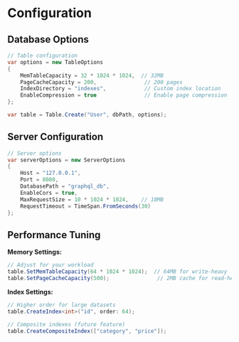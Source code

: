# Configuration

## Database Options

```csharp
// Table configuration
var options = new TableOptions
{
    MemTableCapacity = 32 * 1024 * 1024,  // 32MB
    PageCacheCapacity = 200,               // 200 pages
    IndexDirectory = "indexes",            // Custom index location
    EnableCompression = true               // Enable page compression
};

var table = Table.Create("User", dbPath, options);
```

## Server Configuration

```csharp
// Server options
var serverOptions = new ServerOptions
{
    Host = "127.0.0.1",
    Port = 8080,
    DatabasePath = "graphql_db",
    EnableCors = true,
    MaxRequestSize = 10 * 1024 * 1024,    // 10MB
    RequestTimeout = TimeSpan.FromSeconds(30)
};
```

## Performance Tuning

**Memory Settings:**
```csharp
// Adjust for your workload
table.SetMemTableCapacity(64 * 1024 * 1024);  // 64MB for write-heavy
table.SetPageCacheCapacity(500);               // 2MB cache for read-heavy
```

**Index Settings:**
```csharp
// Higher order for large datasets
table.CreateIndex<int>("id", order: 64);

// Composite indexes (future feature)
table.CreateCompositeIndex(["category", "price"]);
```

